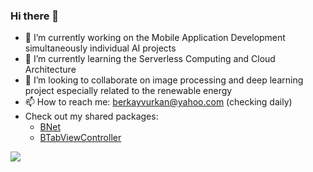 ### Hi there 👋

- 🔭 I’m currently working on the Mobile Application Development simultaneously individual AI projects
- 🌱 I’m currently learning the Serverless Computing and Cloud Architecture
- 👯 I’m looking to collaborate on image processing and deep learning project especially related to the renewable energy
- 📫 How to reach me: berkayvurkan@yahoo.com (checking daily)
- Check out my shared packages:
  - [BNet](https://github.com/brkyvrkn/BNet)
  - [BTabViewController](https://github.com/brkyvrkn/BTabViewController)

<img align="center" src="https://github-readme-stats.vercel.app/api?username=brkyvrkn&show_icons=true&icon_color=0366d6&text_color=24292e&bg_color=ffffff&hide_title=true" />

